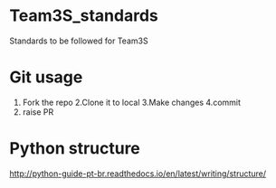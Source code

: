 # Team3S_standards
Standards to be followed for Team3S

# Git usage

1. Fork the repo
2.Clone it to local
3.Make changes
4.commit
5. raise PR


# Python structure 

http://python-guide-pt-br.readthedocs.io/en/latest/writing/structure/
